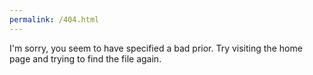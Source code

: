 ```yaml
---
permalink: /404.html
---
```


I'm sorry, you seem to have specified a bad prior. Try visiting the home page and trying to find the file again.
